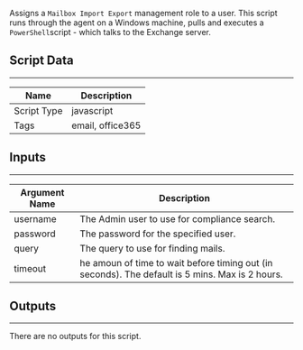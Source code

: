 Assigns a `Mailbox Import Export` management role to a user. This script runs through the agent on a Windows machine, pulls and executes a `PowerShell`script - which talks to the Exchange server.

## Script Data

---

| **Name** | **Description** |
| --- | --- |
| Script Type | javascript |
| Tags | email, office365 |


## Inputs

---

| **Argument Name** | **Description** |
| --- | --- |
| username | The Admin user to use for compliance search. |
| password | The password for the specified user. |
| query | The query to use for finding mails. |
| timeout | he amoun of time to wait before timing out (in seconds). The default is 5 mins. Max is 2 hours. |

## Outputs

---
There are no outputs for this script.
